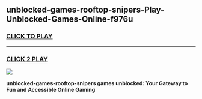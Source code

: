 
## unblocked-games-rooftop-snipers-Play-Unblocked-Games-Online-f976u
<h3>
<a href="https://premium76.site?title=unblocked-games-rooftop-snipers&ref=25A">CLICK TO PLAY</a></h3>
<hr>

<h3>
<a href="https://premium76.site?title=unblocked-games-rooftop-snipers&ref=25A">CLICK 2 PLAY</a>
  
</h3>

<a href="https://premium76.site?title=unblocked-games-rooftop-snipers&ref=25A"><img src="https://clearcache.store/games.png"></a>


**unblocked-games-rooftop-snipers games unblocked: Your Gateway to Fun and Accessible Online Gaming**
